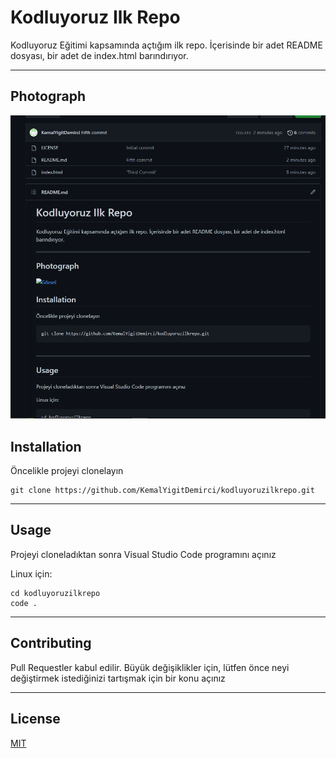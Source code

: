 # Kodluyoruz Ilk Repo
Kodluyoruz Eğitimi kapsamında açtığım ilk repo. İçerisinde bir adet README dosyası, bir adet de index.html barındırıyor.

---

## Photograph 

![](https://github.com/KemalYigitDemirci/kodluyoruzilkrepo/blob/main/Screenshot_1.png)

## Installation

Öncelikle projeyi clonelayın

```
git clone https://github.com/KemalYigitDemirci/kodluyoruzilkrepo.git
```
---
## Usage 

Projeyi cloneladıktan sonra Visual Studio Code programını açınız

Linux için: 
``` 
cd kodluyoruzilkrepo
code . 
```
---
## Contributing

Pull Requestler kabul edilir. Büyük değişiklikler için, lütfen önce neyi değiştirmek istediğinizi tartışmak için bir konu açınız

---
## License

[MIT](https://choosealicense.com/licenses/mit/)
